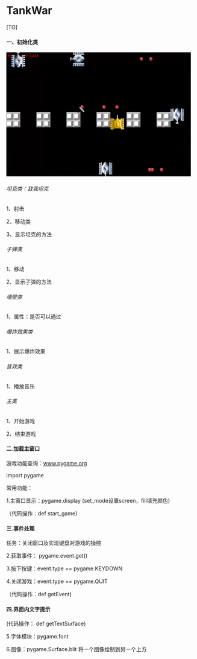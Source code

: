 # TankWar

[TO]

#### 一、初始化类

<img src="./assets/image-20221119141713624.png" alt="image-20221119141713624" style="zoom:50%;" />

###### 坦克类：敌我坦克

1、射击

2、移动类

3、显示坦克的方法

###### 子弹类

1、移动

2、显示子弹的方法

###### 墙壁类

1、属性：是否可以通过

###### 爆炸效果类

1、展示爆炸效果

###### 音效类

1、播放音乐

###### 主类

1、开始游戏

2、结束游戏



#### 二.加载主窗口

游戏功能查询：www.pygame.org

import pygame

常用功能：

1.主窗口显示：pygame.display (set_mode设置screen，fill填充颜色)

（代码操作：def start_game）

#### 三.事件处理

任务：关闭窗口及实现键盘对游戏的操控

2.获取事件： pygame.event.get()

3.按下按键：event.type == pygame.KEYDOWN

4.关闭游戏：event.type == pygame.QUIT

（代码操作：def getEvent)

#### 四.界面内文字提示

(代码操作： def getTextSurface)

5.字体模块：pygame.font

6.图像：pygame.Surface.blit 将一个图像绘制到另一个上方